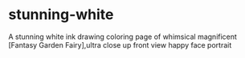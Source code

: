 # stunning-white
A stunning white ink drawing coloring page of whimsical magnificent [Fantasy Garden Fairy],ultra close up front view happy face portrait
